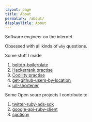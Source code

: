 ```yaml
---
layout: page
title: About
permalink: /about/
displayTitle: About 
---
```


Software engineer on the internet.

Obsessed with all kinds of `why` questions.

Some stuff I made

1. [boltdb-boilerplate](https://github.com/bobintornado/boltdb-boilerplate)
2. [Hackerrank practise](https://github.com/bobintornado/hackerrank)
3. [Codility practise](https://github.com/bobintornado/Codility)
4. [get-github-users-by-location](https://github.com/bobintornado/get-github-users-by-location)
5. [url-shortener](https://github.com/bobintornado/url-shortener)

Some Open soure projects I contribute to

1. [twitter-ruby-ads-sdk](https://github.com/twitterdev/twitter-ruby-ads-sdk)
2. [google-api-ruby-client](https://github.com/google/google-api-ruby-client)
3. [spotispy](https://github.com/bobintornado/spotispy)
